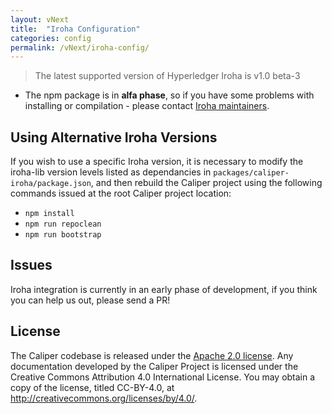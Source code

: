 ```yaml
---
layout: vNext
title:  "Iroha Configuration"
categories: config
permalink: /vNext/iroha-config/
---
```


> The latest supported version of Hyperledger Iroha is v1.0 beta-3

* The npm package is in **alfa phase**, so if you have some problems with installing or compilation - please contact [Iroha maintainers](https://github.com/hyperledger/iroha/issues).

## Using Alternative Iroha Versions
If you wish to use a specific Iroha version, it is necessary to modify the iroha-lib version levels listed as dependancies in `packages/caliper-iroha/package.json`, and then rebuild the Caliper project using the following commands issued at the root Caliper project location:

- `npm install`
- `npm run repoclean`
- `npm run bootstrap`

## Issues

Iroha integration is currently in an early phase of development, if you think you can help us out, please send a PR!

## License
The Caliper codebase is released under the [Apache 2.0 license](./LICENSE.md). Any documentation developed by the Caliper Project is licensed under the Creative Commons Attribution 4.0 International License. You may obtain a copy of the license, titled CC-BY-4.0, at http://creativecommons.org/licenses/by/4.0/.

